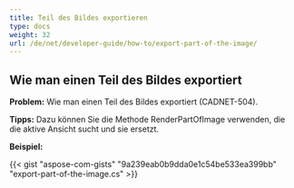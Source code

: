 ```yaml
---
title: Teil des Bildes exportieren
type: docs
weight: 32
url: /de/net/developer-guide/how-to/export-part-of-the-image/
---
```


## **Wie man einen Teil des Bildes exportiert**

**Problem:** Wie man einen Teil des Bildes exportiert (CADNET-504).

**Tipps:** Dazu können Sie die Methode RenderPartOfImage verwenden, die die aktive Ansicht sucht und sie ersetzt.

**Beispiel:**

{{< gist "aspose-com-gists" "9a239eab0b9dda0e1c54be533ea399bb" "export-part-of-the-image.cs" >}}
